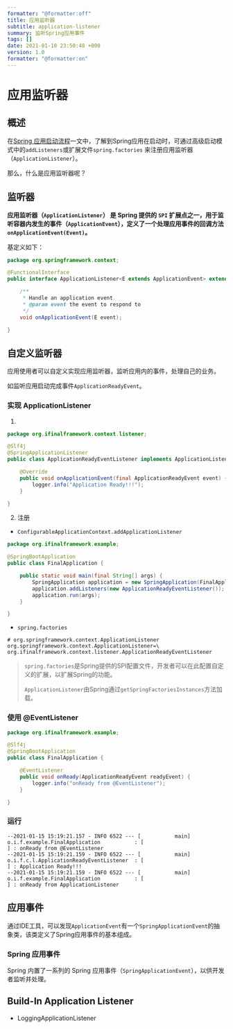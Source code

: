 ```yaml
---
formatter: "@formatter:off"
title: 应用监听器
subtitle: application-listener
summary: 监听Spring应用事件
tags: [] 
date: 2021-01-10 23:50:48 +800 
version: 1.0
formatter: "@formatter:on"
---
```


# 应用监听器

## 概述

在[Spring 应用启动流程](../../boot/spring-application.md)一文中，了解到Spring应用在启动时，可通过高级启动模式中的`addListeners`或扩展文件`spring.factories`
来注册应用监听器（`ApplicationListener`）。

那么，什么是应用监听器呢？

## 监听器

**应用监听器（`ApplicationListener`） 是 Spring 提供的 `SPI` 扩展点之一，用于监听容器内发生的事件（`ApplicationEvent`），定义了一个处理应用事件的回调方法`onApplicationEvent(Event)`。**

基定义如下：

```java
package org.springframework.context;

@FunctionalInterface
public interface ApplicationListener<E extends ApplicationEvent> extends EventListener {

    /**
     * Handle an application event.
     * @param event the event to respond to
     */
    void onApplicationEvent(E event);

}
```

## 自定义监听器

应用使用者可以自定义实现应用监听器，监听应用内的事件，处理自己的业务。

如监听应用启动完成事件`ApplicationReadyEvent`。

### 实现 ApplicationListener

1.

```java
package org.ifinalframework.context.listener;

@Slf4j
@SpringApplicationListener
public class ApplicationReadyEventListener implements ApplicationListener<ApplicationReadyEvent> {

    @Override
    public void onApplicationEvent(final ApplicationReadyEvent event) {
        logger.info("Application Ready!!!");
    }

}
```

2. 注册

* `ConfigurableApplicationContext.addApplicationListener`

```java
package org.ifinalframework.example;

@SpringBootApplication
public class FinalApplication {

    public static void main(final String[] args) {
        SpringApplication application = new SpringApplication(FinalApplication.class);
        application.addListeners(new ApplicationReadyEventListener());
        application.run(args);
    }

}
```

* `spring.factories`

```properties
# org.springframework.context.ApplicationListener
org.springframework.context.ApplicationListener=\
org.ifinalframework.context.listener.ApplicationReadyEventListener
```

> `spring.factories`是Spring提供的SPI配置文件，开发者可以在此配置自定义的扩展，以扩展Spring的功能。
>
> `ApplicationListener`由Spring通过`getSpringFactoriesInstances`方法加载。

### 使用 @EventListener

```java
package org.ifinalframework.example;

@Slf4j
@SpringBootApplication
public class FinalApplication {

    @EventListener
    public void onReady(ApplicationReadyEvent readyEvent) {
        logger.info("onReady from @EventListener");
    }

}
```

### 运行

```shell
--2021-01-15 15:19:21.157 - INFO 6522 --- [           main] o.i.f.example.FinalApplication           : [                                      ] : onReady from @EventListener
--2021-01-15 15:19:21.159 - INFO 6522 --- [           main] o.i.f.c.l.ApplicationReadyEventListener  : [                                      ] : Application Ready!!!
--2021-01-15 15:19:21.159 - INFO 6522 --- [           main] o.i.f.example.FinalApplication           : [                                      ] : onReady from ApplicationListener
```

## 应用事件

通过IDE工具，可以发现`ApplicationEvent`有一个`SpringApplicationEvent`的抽象类，该类定义了Spring应用事件的基本组成。

### Spring 应用事件

Spring 内置了一系列的 Spring 应用事件（`SpringApplicationEvent`），以供开发者监听并处理。

## Build-In Application Listener

* LoggingApplicationListener